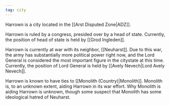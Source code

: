 ```yaml
---
tag: city
---
```

Harrown is a city located in the [[Arst Disputed Zone|ADZ]].

Harrown is ruled by a congress, presided over by a head of state. Currently, the position of head of state is held by [[Grod Ingleden]].

Harrown is currently at war with its neighbor, [[Neuharst]]. Due to this war, the army has substantially more political power right now, and the Lord General is considered the most important figure in the citystate at this time. Currently, the position of Lord General is held by [[Avely Nevech|Lord Avely Nevech]].

Harrown is known to have ties to [[Monolith (Country)|Monolith]]. Monolith is, to an unknown extent, aiding Harrown in its war effort. Why Monolith is aiding Harrown is unknown, though some suspect that Monolith has some ideological hatred of Neuharst.